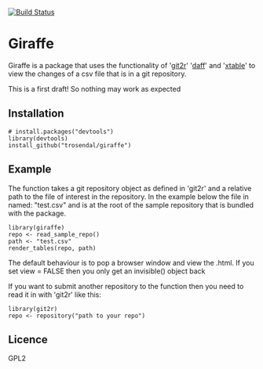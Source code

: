 [![Build Status](https://travis-ci.org/trosendal/giraffe.svg)](https://travis-ci.org/trosendal/giraffe)

# Giraffe

Giraffe is a package that uses the functionality of
'[git2r](https://github.com/ropensci/git2r)'
'[daff](https://github.com/edwindj/daff)' and
'[xtable](http://r-forge.r-project.org/projects/xtable/)' to view the
changes of a csv file that is in a git repository.

This is a first draft! So nothing may work as expected

## Installation

```
# install.packages("devtools")
library(devtools)
install_github("trosendal/giraffe")
```

## Example

The function takes a git repository object as defined in 'git2r' and a
relative path to the file of interest in the repository. In the
example below the file in named: "test.csv" and is at the root of the
sample repository that is bundled with the package.

```
library(giraffe)
repo <- read_sample_repo()
path <- "test.csv"
render_tables(repo, path)
```

The default behaviour is to pop a browser window and view the .html. If
you set view = FALSE then you only get an invisible() object back

If you want to submit another repository to the function then you
need to read it in with 'git2r' like this:

```
library(git2r)
repo <- repository("path to your repo")
```

Licence
-------

GPL2
